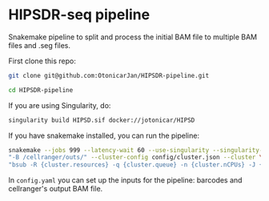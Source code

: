 # HIPSDR-seq pipeline

Snakemake pipeline to split and process the initial BAM file to multiple BAM files and .seg files.

First clone this repo:

```bash
git clone git@github.com:OtonicarJan/HIPSDR-pipeline.git

cd HIPSDR-pipeline
```

If you are using Singularity, do:

```bash
singularity build HIPSD.sif docker://jotonicar/HIPSD
```

If you have snakemake installed, you can run the pipeline:
```bash
snakemake --jobs 999 --latency-wait 60 --use-singularity --singularity-args \
"-B /cellranger/outs/" --cluster-config config/cluster.json --cluster \
"bsub -R {cluster.resources} -q {cluster.queue} -n {cluster.nCPUs} -J {cluster.name} -o {cluster.output} -e {cluster.error}"
```

In `config.yaml` you can set up the inputs for the pipeline: barcodes and cellranger's output BAM file.
